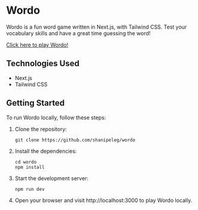 # Wordo

Wordo is a fun word game written in Next.js, with Tailwind CSS. Test your vocabulary skills and have a great time guessing the word!

[Click here to play Wordo!](https://wordo.vercel.app/)

## Technologies Used

- Next.js
- Tailwind CSS

## Getting Started

To run Wordo locally, follow these steps:

1. Clone the repository:

   ```shell
   git clone https://github.com/shanipeleg/wordo

   ```

2. Install the dependencies:

   ```shell
   cd wordo
   npm install

   ```

3. Start the development server:

   ```shell
   npm run dev

   ```

4. Open your browser and visit http://localhost:3000 to play Wordo locally.
